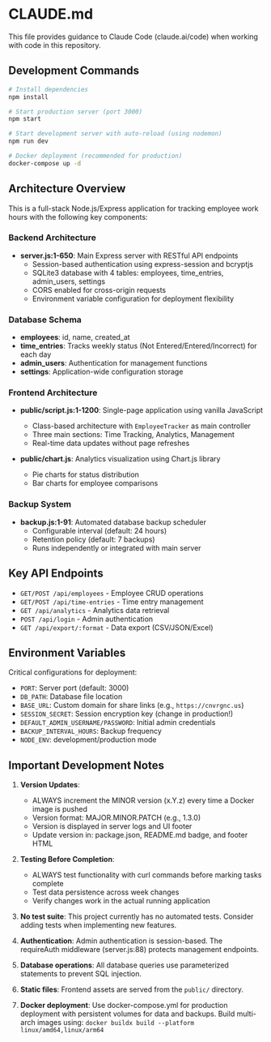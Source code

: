 # CLAUDE.md

This file provides guidance to Claude Code (claude.ai/code) when working with code in this repository.

## Development Commands

```bash
# Install dependencies
npm install

# Start production server (port 3000)
npm start

# Start development server with auto-reload (using nodemon)
npm run dev

# Docker deployment (recommended for production)
docker-compose up -d
```

## Architecture Overview

This is a full-stack Node.js/Express application for tracking employee work hours with the following key components:

### Backend Architecture
- **server.js:1-650**: Main Express server with RESTful API endpoints
  - Session-based authentication using express-session and bcryptjs
  - SQLite3 database with 4 tables: employees, time_entries, admin_users, settings
  - CORS enabled for cross-origin requests
  - Environment variable configuration for deployment flexibility

### Database Schema
- **employees**: id, name, created_at
- **time_entries**: Tracks weekly status (Not Entered/Entered/Incorrect) for each day
- **admin_users**: Authentication for management functions
- **settings**: Application-wide configuration storage

### Frontend Architecture
- **public/script.js:1-1200**: Single-page application using vanilla JavaScript
  - Class-based architecture with `EmployeeTracker` as main controller
  - Three main sections: Time Tracking, Analytics, Management
  - Real-time data updates without page refreshes
  
- **public/chart.js**: Analytics visualization using Chart.js library
  - Pie charts for status distribution
  - Bar charts for employee comparisons

### Backup System
- **backup.js:1-91**: Automated database backup scheduler
  - Configurable interval (default: 24 hours)
  - Retention policy (default: 7 backups)
  - Runs independently or integrated with main server

## Key API Endpoints

- `GET/POST /api/employees` - Employee CRUD operations
- `GET/POST /api/time-entries` - Time entry management
- `GET /api/analytics` - Analytics data retrieval
- `POST /api/login` - Admin authentication
- `GET /api/export/:format` - Data export (CSV/JSON/Excel)

## Environment Variables

Critical configurations for deployment:
- `PORT`: Server port (default: 3000)
- `DB_PATH`: Database file location
- `BASE_URL`: Custom domain for share links (e.g., `https://cnvrgnc.us`)
- `SESSION_SECRET`: Session encryption key (change in production!)
- `DEFAULT_ADMIN_USERNAME/PASSWORD`: Initial admin credentials
- `BACKUP_INTERVAL_HOURS`: Backup frequency
- `NODE_ENV`: development/production mode

## Important Development Notes

1. **Version Updates**: 
   - ALWAYS increment the MINOR version (x.Y.z) every time a Docker image is pushed
   - Version format: MAJOR.MINOR.PATCH (e.g., 1.3.0)
   - Version is displayed in server logs and UI footer
   - Update version in: package.json, README.md badge, and footer HTML

2. **Testing Before Completion**:
   - ALWAYS test functionality with curl commands before marking tasks complete
   - Test data persistence across week changes
   - Verify changes work in the actual running application

3. **No test suite**: This project currently has no automated tests. Consider adding tests when implementing new features.

3. **Authentication**: Admin authentication is session-based. The requireAuth middleware (server.js:88) protects management endpoints.

4. **Database operations**: All database queries use parameterized statements to prevent SQL injection.

5. **Static files**: Frontend assets are served from the `public/` directory.

6. **Docker deployment**: Use docker-compose.yml for production deployment with persistent volumes for data and backups. Build multi-arch images using: `docker buildx build --platform linux/amd64,linux/arm64`